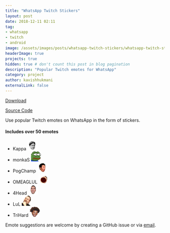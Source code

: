 ```yaml
---
title: "WhatsApp Twitch Stickers"
layout: post
date: 2018-12-11 02:11
tag:
- whatsapp
- twitch
- android
image: /assets/images/posts/whatsapp-twitch-stickers/whatsapp-twitch-stickers.png
headerImage: true
projects: true
hidden: true # don't count this post in blog pagination
description: "Popular Twitch emotes for WhatsApp"
category: project
author: kavishhukmani
externalLink: false
---
```

[Download](https://github.com/DoubleGremlin181/WhatsApp-Twitch-Stickers/releases/download/3.1.1/app-debug.apk)

[Source Code](https://github.com/DoubleGremlin181/WhatsApp-Twitch-Stickers)

Use popular Twitch emotes on WhatsApp in the form of stickers.

#### Includes over 50 emotes

  - Kappa  <img src="/assets/images/posts/whatsapp-twitch-stickers/kappa.webp" alt="Kappa" width="32"/>
  - monkaS <img src="/assets/images/posts/whatsapp-twitch-stickers/monkas.webp" alt="monkaS" width="32"/>
  - PogChamp <img src="/assets/images/posts/whatsapp-twitch-stickers/pogchamp.webp" alt="PogChamp" width="32"/>
  - OMEAGLUL <img src="/assets/images/posts/whatsapp-twitch-stickers/omegalul.webp" alt="OMEGALUL" width="32"/>
  - 4Head <img src="/assets/images/posts/whatsapp-twitch-stickers/4head.webp" alt="4Head" width="32"/>
  - LuL <img src="/assets/images/posts/whatsapp-twitch-stickers/lul.webp" alt="LuL" width="32"/>
  - TriHard <img src="/assets/images/posts/whatsapp-twitch-stickers/trihard.webp" alt="TriHard" width="32"/>


<div class="breaker"></div>

Emote suggestions are welcome by creating a GitHub issue or via [email](mailto:khukmani@gmail.com?Subject=Emote%20Suggestions).
